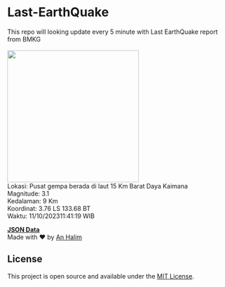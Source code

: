 # Last-EarthQuake
This repo will looking update every 5 minute with Last EarthQuake report from BMKG
<br>
<br>
<img src="https://static.bmkg.go.id/20231011114119.mmi.jpg" width="300"/>
<br>
Lokasi: Pusat gempa berada di laut 15 Km Barat Daya Kaimana <br>
Magnitude: 3.1 <br>
Kedalaman: 9 Km <br>
Koordinat: 3.76 LS 133.68 BT <br>
Waktu: 11/10/202311:41:19 WIB <br>

<a href="./data/data.json">**JSON Data**</a>
<br>
Made with ❤️ by <a href="https://github.com/an-halim">An Halim</a>
## License

This project is open source and available under the [MIT License](LICENSE).
